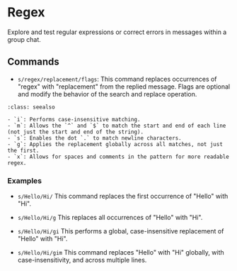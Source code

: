 # Regex

Explore and test regular expressions or correct errors in messages within a group chat.

## Commands

- `s/regex/replacement/flags`: This command replaces occurrences of "regex" with "replacement" from the replied message. Flags are optional and modify the behavior of the search and replace operation.

```{admonition} **Supported Flags**:
:class: seealso

- `i`: Performs case-insensitive matching.
- `m`: Allows the `^` and `$` to match the start and end of each line (not just the start and end of the string).
- `s`: Enables the dot `.` to match newline characters.
- `g`: Applies the replacement globally across all matches, not just the first.
- `x`: Allows for spaces and comments in the pattern for more readable regex.
```

### Examples

- `s/Hello/Hi/`
  This command replaces the first occurrence of "Hello" with "Hi".

- `s/Hello/Hi/g`
  This replaces all occurrences of "Hello" with "Hi".

- `s/Hello/Hi/gi`
  This performs a global, case-insensitive replacement of "Hello" with "Hi".

- `s/Hello/Hi/gim`
  This command replaces "Hello" with "Hi" globally, with case-insensitivity, and across multiple lines.
